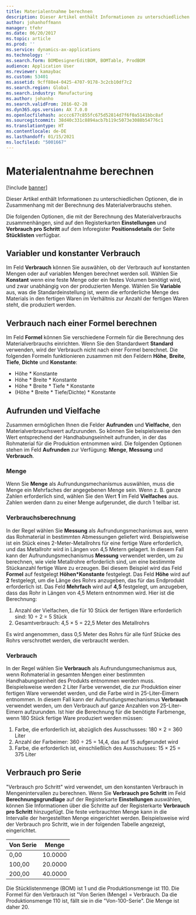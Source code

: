 ```yaml
---
title: Materialentnahme berechnen
description: Dieser Artikel enthält Informationen zu unterschiedlichen Optionen, die in Zusammenhang mit der Berechnung des Materialverbrauchs stehen.
author: johanhoffmann
manager: tfehr
ms.date: 06/20/2017
ms.topic: article
ms.prod: ''
ms.service: dynamics-ax-applications
ms.technology: ''
ms.search.form: BOMDesignerEditBOM, BOMTable, ProdBOM
audience: Application User
ms.reviewer: kamaybac
ms.custom: 53401
ms.assetid: 9cff88e4-0425-4707-9178-3c2cb10df7c2
ms.search.region: Global
ms.search.industry: Manufacturing
ms.author: johanho
ms.search.validFrom: 2016-02-28
ms.dyn365.ops.version: AX 7.0.0
ms.openlocfilehash: acccc677c855fc675d52814d7f6f0a5141bbc8af
ms.sourcegitcommit: 38d40c331c8894acb7b119c5073e3088b54776c1
ms.translationtype: HT
ms.contentlocale: de-DE
ms.lasthandoff: 01/15/2021
ms.locfileid: "5001667"
---
```

# <a name="calculate-material-consumption"></a>Materialentnahme berechnen

[!include [banner](../includes/banner.md)]

Dieser Artikel enthält Informationen zu unterschiedlichen Optionen, die in Zusammenhang mit der Berechnung des Materialverbrauchs stehen. 

Die folgenden Optionen, die mit der Berechnung des Materialverbrauchs zusammenhängen, sind auf den Registerkarten **Einstellungen** und **Verbrauch pro Schritt** auf dem Inforegister **Positionsdetails** der Seite **Stücklisten** verfügbar.

## <a name="variable-and-constant-consumption"></a>Variabler und konstanter Verbrauch
Im Feld **Verbrauch** können Sie auswählen, ob der Verbrauch auf konstanten Mengen oder auf variablen Mengen berechnet werden soll. Wählen Sie **Konstant**  wenn eine feste Menge oder ein festes Volumen benötigt wird, und zwar unabhängig von der produzierten Menge. Wählen Sie **Variable** aus, was die Standardeinstellung ist, wenn die erforderliche Menge des Materials in den fertigen Waren im Verhältnis zur Anzahl der fertigen Waren steht, die produziert werden.

## <a name="calculating-consumption-from-a-formula"></a>Verbrauch nach einer Formel berechnen
Im Feld **Formel** können Sie verschiedene Formeln für die Berechnung des Materialverbrauchs einrichten. Wenn Sie den Standardwert **Standard** verwenden, wird der Verbrauch nicht nach einer Formel berechnet. Die folgenden Formeln funktionieren zusammen mit den Feldern **Höhe**, **Breite**, **Tiefe**, **Dichte** und **Konstante**:

-   Höhe \* Konstante
-   Höhe \* Breite \* Konstante
-   Höhe \* Breite \* Tiefe \* Konstante
-   (Höhe \* Breite \* Tiefe/Dichte) \* Konstante

## <a name="rounding-up-and-multiples"></a>Aufrunden und Vielfache
Zusammen ermöglichen Ihnen die Felder **Aufrunden** und **Vielfache**, den Materialverbrauchswert aufzurunden. So können Sie beispielsweise den Wert entsprechend der Handhabungseinheit aufrunden, in der das Rohmaterial für die Produktion entnommen wird. Die folgenden Optionen stehen im Feld **Aufrunden** zur Verfügung: **Menge**, **Messung** und **Verbrauch**.

### <a name="quantity"></a>Menge

Wenn Sie **Menge** als Aufrundungsmechanismus auswählen, muss die Menge ein Mehrfaches der angegebenen Menge sein. Wenn z. B. ganze Zahlen erforderlich sind, wählen Sie den Wert **1** im Feld **Vielfaches** aus. Zahlen werden dann zu einer Menge aufgerundet, die durch 1 teilbar ist.

### <a name="measurement"></a>Verbrauchsberechnung

In der Regel wählen Sie **Messung** als Aufrundungsmechanismus aus, wenn das Rohmaterial in bestimmten Abmessungen geliefert wird. Beispielsweise ist ein Stück eines 2-Meter-Metallrohrs für eine fertige Ware erforderlich, und das Metallrohr wird in Längen von 4,5 Metern gelagert. In diesem Fall kann der Aufrundungsmechanismus **Messung** verwendet werden, um zu berechnen, wie viele Metallrohre erforderlich sind, um eine bestimmte Stückanzahl fertige Ware zu erzeugen. Bei diesem Beispiel wird das Feld **Formel** auf festgelegt **Höhen\*Konstante** festgelegt. Das Feld **Höhe** wird auf **2** festgelegt, um die Länge des Rohrs anzugeben, das für das Endprodukt erforderlich ist. Das Feld **Mehrfach** wird auf **4,5** festgelegt, um anzugeben, dass das Rohr in Längen von 4,5 Metern entnommen wird. Hier ist die Berechnung:

1.  Anzahl der Vielfachen, die für 10 Stück der fertigen Ware erforderlich sind: 10 ÷ 2 = 5 Stück
2.  Gesamtverbrauch: 4,5 × 5 = 22,5 Meter des Metallrohrs

Es wird angenommen, dass 0,5 Meter des Rohrs für alle fünf Stücke des Rohrs verschrottet werden, die verbraucht werden.

### <a name="consumption"></a>Verbrauch

In der Regel wählen Sie **Verbrauch** als Aufrundungsmechanismus aus, wenn Rohmaterial in gesamten Mengen einer bestimmten Handhabungseinheit des Produkts entnommen werden muss. Beispielsweise werden 2 Liter Farbe verwendet, die zur Produktion einer fertigen Ware verwendet werden, und die Farbe wird in 25-Liter-Eimern entnommen. In diesem Fall kann der Aufrundungsmechanismus **Verbrauch** verwendet werden, um den Verbrauch auf ganze Anzahlen von 25-Liter-Eimern aufzurunden. Ist hier die Berechnung für die benötigte Farbmenge, wenn 180 Stück fertige Ware produziert werden müssen:

1.  Farbe, die erforderlich ist, abzüglich des Ausschusses: 180 × 2 = 360 Liter
2.  Anzahl der Farbeimer: 360 ÷ 25 = 14,4, das auf 15 aufgerundet wird
3.  Farbe, die erforderlich ist, einschließlich des Ausschusses: 15 × 25 = 375 Liter

## <a name="step-consumption"></a>Verbrauch pro Serie
"Verbrauch pro Schritt" wird verwendet, um den konstanten Verbrauch in Mengenintervallen zu berechnen. Wenn Sie **Verbrauch pro Schritt** im Feld **Berechnungsgrundlage** auf der Registerkarte **Einstellungen** auswählen, können Sie Informationen über die Schritte auf der Registerkarte **Verbrauch pro Schritt** hinzugefügt. Die feste verbrauchten Menge kann in die Intervalle der hergestellten Menge eingerichtet werden. Beispielsweise wird der Verbrauch pro Schritt, wie in der folgenden Tabelle angezeigt, eingerichtet.

| Von Serie | Menge |
|-------------|----------|
| 0,00        | 10.0000  |
| 100,00      | 20.0000  |
| 200,00      | 40.0000  |

Die Stücklistenmenge (BOM) ist 1 und die Produktionsmenge ist 110. Die Formel für den Verbrauch ist "Von Serien (Menge) = Verbrauch. Da die Produktionsmenge 110 ist, fällt sie in die "Von-100-Serie". Die Menge ist daher 20.



